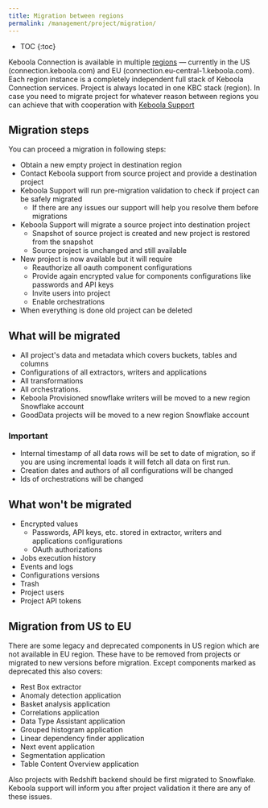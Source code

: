 ```yaml
---
title: Migration between regions
permalink: /management/project/migration/
---
```


* TOC
{:toc}

Keboola Connection is available in multiple [regions](https://developers.keboola.com/overview/api/#regions-and-endpoints) — currently in the US (connection.keboola.com) and EU (connection.eu-central-1.keboola.com). Each region instance is a completely independent full stack of Keboola Connection services.
Project is always located in one KBC stack (region). In case you need to migrate project for whatever reason between regions you can achieve that with cooperation with [Keboola Support](/management/support/)

## Migration steps

You can proceed a migration in following steps:

- Obtain a new empty project in destination region
- Contact Keboola support from source project and provide a destination project
- Keboola Support will run pre-migration validation to check if project can be safely migrated
  - If there are any issues our support will help you resolve them before migrations
- Keboola Support will migrate a source project into destination project
  - Snapshot of source project is created and new project is restored from the snapshot
  - Source project is unchanged and still available
- New project is now available but it will require
  - Reauthorize all oauth component configurations
  - Provide again encrypted value for components configurations like passwords and API keys
  - Invite users into project
  - Enable orchestrations
- When everything is done old project can be deleted

## What will be migrated

- All project's data and metadata which covers buckets, tables and columns
- Configurations of all extractors, writers and applications
- All transformations
- All orchestrations.
- Keboola Provisioned snowflake writers will be moved to a new region Snowflake account
- GoodData projects will be moved to a new region Snowflake account

### Important

- Internal timestamp of all data rows will be set to date of migration, so if you are using incremental loads it will fetch all data on first run.
- Creation dates and authors of all configurations will be changed
- Ids of orchestrations will be changed

## What won't be migrated

- Encrypted values
  - Passwords, API keys, etc. stored in extractor, writers and applications configurations
  - OAuth authorizations
- Jobs execution history
- Events and logs
- Configurations versions
- Trash
- Project users
- Project API tokens

## Migration from US to EU

There are some legacy and deprecated components in US region which are not available in EU region. 
These have to be removed from projects or migrated to new versions before migration. 
Except components marked as deprecated this also covers:
- Rest Box extractor
- Anomaly detection application
- Basket analysis application
- Correlations application
- Data Type Assistant application
- Grouped histogram application
- Linear dependency finder application
- Next event application
- Segmentation application
- Table Content Overview application

Also projects with Redshift backend should be first migrated to Snowflake.
Keboola support will inform you after project validation it there are any of these issues.
